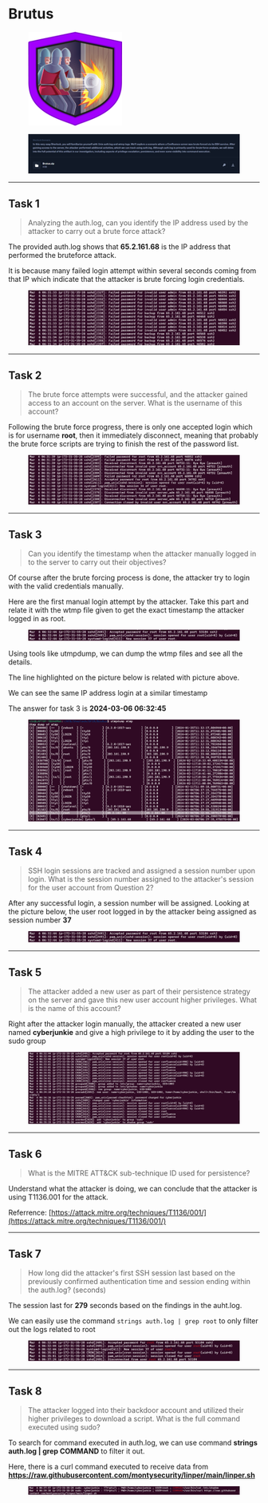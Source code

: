 # Brutus

<figure><img src="../../../.gitbook/assets/image (97).png" alt="" width="188"><figcaption></figcaption></figure>

<figure><img src="../../../.gitbook/assets/image (98).png" alt=""><figcaption></figcaption></figure>

***

## Task 1

> Analyzing the auth.log, can you identify the IP address used by the attacker to carry out a brute force attack?

The provided auth.log shows that **65.2.161.68** is the IP address that performed the bruteforce attack.

It is because many failed login attempt within several seconds coming from that IP which indicate that the attacker is brute forcing login credentials.

<figure><img src="../../../.gitbook/assets/image (99).png" alt=""><figcaption></figcaption></figure>

***

## Task 2

> The brute force attempts were successful, and the attacker gained access to an account on the server. What is the username of this account?

Following the brute force progress, there is only one accepted login which is for username **root**, then it immediately disconnect, meaning that probably the brute force scripts are trying to finish the rest of the password list.

<figure><img src="../../../.gitbook/assets/image (100).png" alt=""><figcaption></figcaption></figure>

***

## Task 3

> Can you identify the timestamp when the attacker manually logged in to the server to carry out their objectives?

Of course after the brute forcing process is done, the attacker try to login with the valid credentials manually.

Here are the first manual login attempt by the attacker. Take this part and relate it with the wtmp file given to get the exact timestamp the attacker logged in as root.

<figure><img src="../../../.gitbook/assets/image (101).png" alt=""><figcaption></figcaption></figure>

Using tools like utmpdump, we can dump the wtmp files and see all the details.&#x20;

The line highlighted on the picture below is related with picture above.&#x20;

We can see the same IP address login at a similar timestamp

The answer for task 3 is **2024-03-06 06:32:45**

<figure><img src="../../../.gitbook/assets/image (103).png" alt=""><figcaption></figcaption></figure>

***

## Task 4

> SSH login sessions are tracked and assigned a session number upon login. What is the session number assigned to the attacker's session for the user account from Question 2?

After any successful login, a session number will be assigned. Looking at the picture below, the user root logged in by the attacker being assigned as session number **37**

<figure><img src="../../../.gitbook/assets/image (104).png" alt=""><figcaption></figcaption></figure>

***

## Task 5

> The attacker added a new user as part of their persistence strategy on the server and gave this new user account higher privileges. What is the name of this account?

Right after the attacker login manually, the attacker created a new user named **cyberjunkie** and give a high privilege to it by adding the user to the sudo group

<figure><img src="../../../.gitbook/assets/image (105).png" alt=""><figcaption></figcaption></figure>

***

## Task 6

> What is the MITRE ATT\&CK sub-technique ID used for persistence?

Understand what the attacker is doing, we can conclude that the attacker is using T1136.001 for the attack.

Referrence: [https://attack.mitre.org/techniques/T1136/001/](https://attack.mitre.org/techniques/T1136/001/)

***

## Task 7

> How long did the attacker's first SSH session last based on the previously confirmed authentication time and session ending within the auth.log? (seconds)

The session last for **279** seconds based on the findings in the auht.log.

We can easily use the command `strings auth.log | grep root` to only filter out the logs related to root&#x20;

<figure><img src="../../../.gitbook/assets/image (106).png" alt=""><figcaption></figcaption></figure>

***

## Task 8

> The attacker logged into their backdoor account and utilized their higher privileges to download a script. What is the full command executed using sudo?

To search for command executed in auth.log, we can use command **strings auth.log | grep COMMAND** to filter it out.

Here, there is a curl command executed to receive data from  **https://raw.githubusercontent.com/montysecurity/linper/main/linper.sh**

<figure><img src="../../../.gitbook/assets/image (107).png" alt=""><figcaption></figcaption></figure>
